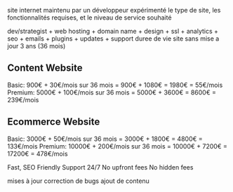 site internet maintenu par un développeur expérimenté
le type de site, les fonctionnalités requises, et le niveau de service souhaité

dev/strategist + web hosting + domain name + design + ssl + analytics + seo + emails + plugins + updates + support
duree de vie site sans mise a jour 3 ans (36 mois)

## Content Website
Basic:    900€ + 30€/mois  sur 36 mois = 900€ + 1080€ = 1980€ = 55€/mois
Premium: 5000€ + 100€/mois sur 36 mois = 5000€ + 3600€ = 8600€ = 239€/mois

## Ecommerce Website
Basic:    3000€ + 50€/mois  sur 36 mois = 3000€ + 1800€ = 4800€ = 133€/mois
Premium: 10000€ + 200€/mois sur 36 mois = 10000€ + 7200€ = 17200€ = 478€/mois

Fast, SEO Friendly
Support 24/7
No upfront fees
No hidden fees

mises à jour
correction de bugs
ajout de contenu


